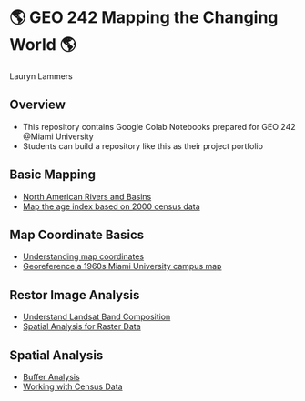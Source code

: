 # :earth_americas: GEO 242 Mapping the Changing World :earth_americas:

Lauryn Lammers

## Overview
- This repository contains Google Colab Notebooks prepared for GEO 242 @Miami University
- Students can build a repository like this as their project portfolio

## Basic Mapping

- [North American Rivers and Basins](https://github.com/llammers232/GIS-Project-Portfolio-GEO-242/blob/main/basic-mapping/qgis-north%20-american-rivers.ipynb)
- [Map the age index based on 2000 census data](https://github.com/llammers232/GIS-Project-Portfolio-GEO-242/blob/main/basic-mapping/age-index-mapping.ipynb)

## Map Coordinate Basics

- [Understanding map coordinates](https://github.com/llammers232/GIS-Project-Portfolio-GEO-242/blob/main/Mapping-Basics/understanding-coordinates.ipynb)
- [Georeference a 1960s Miami University campus map](https://github.com/llammers232/GIS-Project-Portfolio-GEO-242/blob/main/Mapping-Basics/Georeference-a-1960s-Miami-University-campus-map.ipynb)

## Restor Image Analysis

 - [Understand Landsat Band Composition](https://github.com/llammers232/GIS-Project-Portfolio-GEO-242/blob/main/Raster-Analysis/band-composition-for-landsat.ipynb)
 - [Spatial Analysis for Raster Data](https://github.com/llammers232/GIS-Project-Portfolio-GEO-242/blob/main/Raster-Analysis/Spatial-Analysis-for-Raster-Data.ipynb)


## Spatial Analysis

- [Buffer Analysis](https://github.com/llammers232/GIS-Project-Portfolio-GEO-242/blob/main/Spatial-Analysis/Buffer-Analysis.ipynb)
- [Working with Census Data](https://github.com/llammers232/GIS-Project-Portfolio-GEO-242/blob/main/Spatial-Analysis/Working_with_Census_Data.ipynb)
